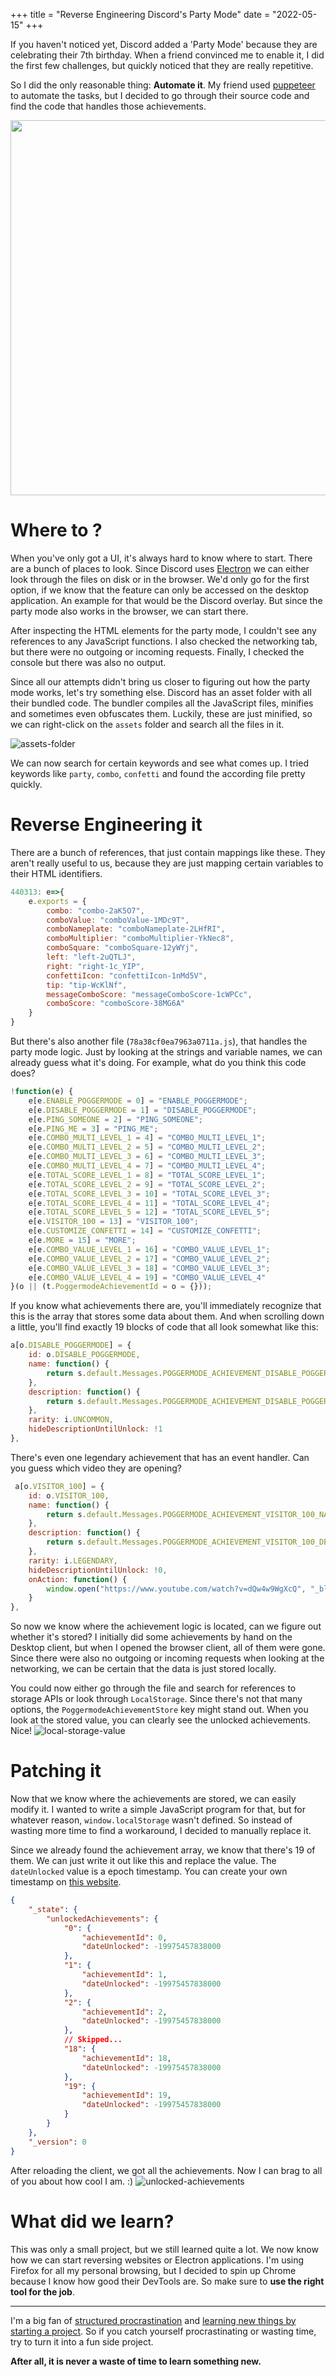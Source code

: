 +++
title = "Reverse Engineering Discord's Party Mode"
date = "2022-05-15"
+++

If you haven't noticed yet, Discord added a 'Party Mode' because they are celebrating their 7th birthday. When a friend convinced me to enable it, I did the first few challenges, but quickly noticed that they are really repetitive.

So I did the only reasonable thing: **Automate it**. My friend used [puppeteer](https://github.com/puppeteer/puppeteer) to automate the tasks, but I decided to go through their source code and find the code that handles those achievements. 


<img src="https://user-images.githubusercontent.com/26800596/168480566-89c9c935-20e3-4745-ba34-0a5a8236489d.png" width="600" style="display: block; margin: auto">

# Where to ? 

When you've only got a UI, it's always hard to know where to start. There are a bunch of places to look. Since Discord uses [Electron](https://www.electronjs.org) we can either look through the files on disk or in the browser. 
We'd only go for the first option, if we know that the feature can only be accessed on the desktop application. An example for that would be the Discord overlay. But since the party mode also works in the browser, we can start there. 

After inspecting the HTML elements for the party mode, I couldn't see any references to any JavaScript functions. I also checked the networking tab, but there were no outgoing or incoming requests. Finally, I checked the console but there was also no output. 

Since all our attempts didn't bring us closer to figuring out how the party mode works, let's try something else. 
Discord has an asset folder with all their bundled code. The bundler compiles all the JavaScript files, minifies and sometimes even obfuscates them. Luckily, these are just minified, so we can right-click on the `assets` folder and search all the files in it. 

![assets-folder](https://user-images.githubusercontent.com/26800596/168480514-c7c59809-be12-413f-a27c-741eb020e20a.png)

We can now search for certain keywords and see what comes up. I tried keywords like `party`, `combo`, `confetti` and found the according file pretty quickly. 

# Reverse Engineering it

There are a bunch of references, that just contain mappings like these. They aren't really useful to us, because they are just mapping certain variables to their HTML identifiers. 
```javascript
440313: e=>{
	e.exports = {
		combo: "combo-2aK5O7",
		comboValue: "comboValue-1MDc9T",
		comboNameplate: "comboNameplate-2LHfRI",
		comboMultiplier: "comboMultiplier-YkNec8",
		comboSquare: "comboSquare-12yWYj",
		left: "left-2uQTLJ",
		right: "right-1c_YIP",
		confettiIcon: "confettiIcon-1nMd5V",
		tip: "tip-WcKlNf",
		messageComboScore: "messageComboScore-1cWPCc",
		comboScore: "comboScore-38MG6A"
	}
}
```

But there's also another file (`78a38cf0ea7963a0711a.js`), that handles the party mode logic. Just by looking at the strings and variable names, we can already guess what it's doing. For example, what do you think this code does? 
```js
!function(e) {
	e[e.ENABLE_POGGERMODE = 0] = "ENABLE_POGGERMODE";
	e[e.DISABLE_POGGERMODE = 1] = "DISABLE_POGGERMODE";
	e[e.PING_SOMEONE = 2] = "PING_SOMEONE";
	e[e.PING_ME = 3] = "PING_ME";
	e[e.COMBO_MULTI_LEVEL_1 = 4] = "COMBO_MULTI_LEVEL_1";
	e[e.COMBO_MULTI_LEVEL_2 = 5] = "COMBO_MULTI_LEVEL_2";
	e[e.COMBO_MULTI_LEVEL_3 = 6] = "COMBO_MULTI_LEVEL_3";
	e[e.COMBO_MULTI_LEVEL_4 = 7] = "COMBO_MULTI_LEVEL_4";
	e[e.TOTAL_SCORE_LEVEL_1 = 8] = "TOTAL_SCORE_LEVEL_1";
	e[e.TOTAL_SCORE_LEVEL_2 = 9] = "TOTAL_SCORE_LEVEL_2";
	e[e.TOTAL_SCORE_LEVEL_3 = 10] = "TOTAL_SCORE_LEVEL_3";
	e[e.TOTAL_SCORE_LEVEL_4 = 11] = "TOTAL_SCORE_LEVEL_4";
	e[e.TOTAL_SCORE_LEVEL_5 = 12] = "TOTAL_SCORE_LEVEL_5";
	e[e.VISITOR_100 = 13] = "VISITOR_100";
	e[e.CUSTOMIZE_CONFETTI = 14] = "CUSTOMIZE_CONFETTI";
	e[e.MORE = 15] = "MORE";
	e[e.COMBO_VALUE_LEVEL_1 = 16] = "COMBO_VALUE_LEVEL_1";
	e[e.COMBO_VALUE_LEVEL_2 = 17] = "COMBO_VALUE_LEVEL_2";
	e[e.COMBO_VALUE_LEVEL_3 = 18] = "COMBO_VALUE_LEVEL_3";
	e[e.COMBO_VALUE_LEVEL_4 = 19] = "COMBO_VALUE_LEVEL_4"
}(o || (t.PoggermodeAchievementId = o = {}));
```

If you know what achievements there are, you'll immediately recognize that this is the array that stores some data about them. And when scrolling down a little, you'll find exactly 19 blocks of code that all look somewhat like this:

```js
a[o.DISABLE_POGGERMODE] = {
	id: o.DISABLE_POGGERMODE,
	name: function() {
		return s.default.Messages.POGGERMODE_ACHIEVEMENT_DISABLE_POGGERMODE_NAME
	},
	description: function() {
		return s.default.Messages.POGGERMODE_ACHIEVEMENT_DISABLE_POGGERMODE_DESCRIPTION
	},
	rarity: i.UNCOMMON,
	hideDescriptionUntilUnlock: !1
},
```

There's even one legendary achievement that has an event handler. Can you guess which video they are opening? 
```js
 a[o.VISITOR_100] = {
	id: o.VISITOR_100,
	name: function() {
		return s.default.Messages.POGGERMODE_ACHIEVEMENT_VISITOR_100_NAME
	},
	description: function() {
		return s.default.Messages.POGGERMODE_ACHIEVEMENT_VISITOR_100_DESCRIPTION
	},
	rarity: i.LEGENDARY,
	hideDescriptionUntilUnlock: !0,
	onAction: function() {
		window.open("https://www.youtube.com/watch?v=dQw4w9WgXcQ", "_blank")
	}
},
```

So now we know where the achievement logic is located, can we figure out whether it's stored? I initially did some achievements by hand on the Desktop client, but when I opened the browser client, all of them were gone. Since there were also no outgoing or incoming requests when looking at the networking, we can be certain that the data is just stored locally. 

You could now either go through the file and search for references to storage APIs or look through `LocalStorage`. Since there's not that many options, the `PoggermodeAchievementStore` key might stand out. When you look at the stored value, you can clearly see the unlocked achievements. Nice!
![local-storage-value](https://user-images.githubusercontent.com/26800596/168480593-39fc7b50-e27c-4890-b273-58a93799b901.png)

# Patching it

Now that we know where the achievements are stored, we can easily modify it. I wanted to write a simple JavaScript program for that, but for whatever reason, `window.localStorage` wasn't defined. So instead of wasting more time to find a workaround, I decided to manually replace it. 

Since we already found the achievement array, we know that there's 19 of them. We can just write it out like this and replace the value. The `dateUnlocked` value is a epoch timestamp. You can create your own timestamp on [this website](https://www.epochconverter.com/). 
```json
{
    "_state": {
        "unlockedAchievements": {
            "0": {
                "achievementId": 0,
                "dateUnlocked": -19975457838000
            },
            "1": {
                "achievementId": 1,
                "dateUnlocked": -19975457838000
            },
            "2": {
                "achievementId": 2,
                "dateUnlocked": -19975457838000
            },
            // Skipped...
            "18": {
                "achievementId": 18,
                "dateUnlocked": -19975457838000
            },
            "19": {
                "achievementId": 19,
                "dateUnlocked": -19975457838000
            }
        }
    },
    "_version": 0
}
```

After reloading the client, we got all the achievements. Now I can brag to all of you about how cool I am. :)
![unlocked-achievements](https://user-images.githubusercontent.com/26800596/168480647-8cf956ea-e7b8-4973-b624-2b7c65a34980.png)

# What did we learn? 

This was only a small project, but we still learned quite a lot. We now know how we can start reversing websites or Electron applications. I'm using Firefox for all my personal browsing, but I decided to spin up Chrome because I know how good their DevTools are. So make sure to **use the right tool for the job**. 

---

I'm a big fan of [structured procrastination](https://www.urbandictionary.com/define.php?term=productive+procrastination) and [learning new things by starting a project](https://invidious.namazso.eu/watch?v=AMMOErxtahk). So if you catch yourself procrastinating or wasting time, try to turn it into a fun side project. 

**After all, it is never a waste of time to learn something new.**